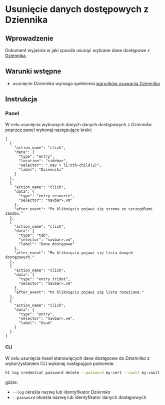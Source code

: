 # Usunięcie danych dostępowych z Dziennika

## Wprowadzenie

Dokument wyjaśnia w jaki sposób usunąć wybrane dane dostępowe z [Dziennika](/resource/storage/log-archive.md).

## Warunki wstępne

* usunięcie *Dziennika* wymaga spełnienia [warunków usuwania Dziennika](/resource/storage/log-archive.md#usuwanie)

## Instrukcja

### Panel

W celu usunięcia wybranych danych danych dostępowych z *Dziennika* poprzez panel wykonaj następujące kroki:

```guide
[
  {
    "action_name": "click",
    "data": {
      "type": "entry",
      "location": "sidebar",
      "selector": ".nav > li:nth-child(2)",
      "label": "Dzienniki"
    }
  },
  {
    "action_name": "click",
    "data": {
      "type": "entry_resource",
      "selector": "navbar>.vm"
    },
    "after_event": "Po kliknięciu pojawi się strona ze szczegółami zasobu."
  },
  {
    "action_name": "click",
    "data": {
      "type": "tab",
      "selector": "navbar>.vm",
      "label": "Dane dostępowe"
    },
    "after_event": "Po kliknięciu pojawi się lista danych dostępowych."
  },
  {
    "action_name": "click",
    "data": {
      "type": "entry_tridot",
      "selector": "navbar>.vm"
    },
    "after_event": "Po kliknięciu pojawi się lista rozwijana."
  },
  {
    "action_name": "click",
    "data": {
      "type": "entry",
      "selector": "navbar>.vm",
      "label": "Usuń"
    }
  }
]
```

#### CLI

W celu usunięcia haseł stanowiących dane dostępowe do *Dziennika* z wykorzystaniem CLI wykonaj następujące polecenie:

```bash
h1 log credential password delete --password my-cert --vault my-vault
```

gdzie:

 * ```--log``` określa nazwę lub identyfikator *Dziennka*
 * ```--password``` określa nazwę lub identyfikator danych dostępowych
 
<!-- Szczegółowe dane są dostępne w dokumentacji polecenia [CLI="log credential password delete"]. -->